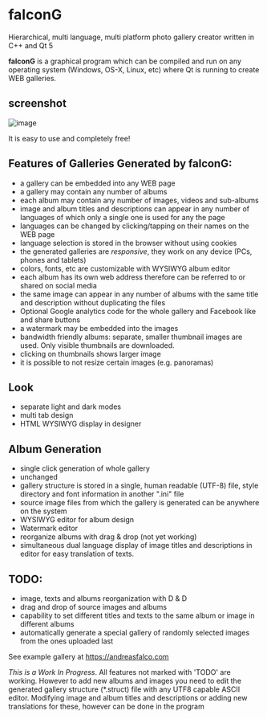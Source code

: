 # falconG
Hierarchical, multi language, multi platform photo gallery creator
    written in C++ and Qt 5

**falconG** is a graphical program which can be compiled and 
run on any operating system (Windows, OS-X, Linux, etc) where 
Qt is running to create WEB galleries. 

## screenshot
![image](https://user-images.githubusercontent.com/37068759/108631311-94b1cb00-7469-11eb-978c-f6328817e001.png)


It is easy to use and completely free!

## Features of Galleries Generated by **falconG**:

 - a gallery can be embedded into any WEB page
 - a gallery may contain any number of albums
 - each album may contain any number of images, videos and sub-albums
 - image and album titles and descriptions can appear in any 
    number of languages of which only a single one is used 
    for any the page
 - languages can be changed by clicking/tapping on their names
   on the WEB page
 - language selection is stored in the browser without using
   cookies
 - the generated galleries are *responsive*, they work on any 
   device (PCs, phones and tablets)
 - colors, fonts, etc are customizable with WYSIWYG album editor
 - each album has its own web address therefore can be referred
   to or shared on social media
 - the same image can appear in any number of albums with the same
   title and description without duplicating the files
 - Optional Google analytics code for the whole gallery and 
   Facebook like and share buttons
 - a watermark may be embedded into the images
 - bandwidth friendly albums: separate, smaller thumbnail 
   images are used. Only visible thumbnails are downloaded.
 - clicking on thumbnails shows larger image
 - it is possible to not resize certain images (e.g. panoramas)

## Look
 - separate light and dark modes
 - multi tab design
 - HTML WYSIWYG display in designer

## Album Generation

 - single click generation of whole gallery
 - unchanged 
 - gallery structure is stored in a single, human readable (UTF-8) file,
   style directory and font information in another ".ini" file
 - source image files from which the gallery is generated
   can be anywhere on the system
 - WYSIWYG editor for album design
 - Watermark editor
 - reorganize albums with drag & drop (not yet working)
 - simultaneous dual language display of image titles and 
   descriptions in editor for easy translation of texts.

## TODO:
  - image, texts and albums reorganization with D & D
  - drag and drop of source images and albums
  - capability to set different titles and texts to the 
    same album or image in different albums
  - automatically generate a special gallery of randomly 
    selected images from the ones uploaded last

 
See example gallery at https://andreasfalco.com

*This is a Work In Progress*.
All features not marked with 'TODO' are working. However 
to add new albums and images you need to edit the
generated gallery structure (\*.struct) file with any UTF8
capable ASCII editor.
Modifying image and album titles and descriptions or adding
new translations for these, however can be done in the program

